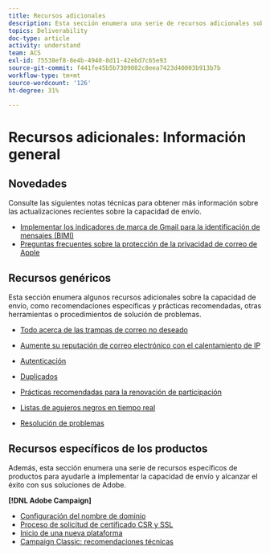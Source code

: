 ```yaml
---
title: Recursos adicionales
description: Esta sección enumera una serie de recursos adicionales sobre la capacidad de envío.
topics: Deliverability
doc-type: article
activity: understand
team: ACS
exl-id: 75538ef8-8e4b-4940-8d11-42ebd7c65e93
source-git-commit: f441fe45b5b7309082c8eea7423d40003b913b7b
workflow-type: tm+mt
source-wordcount: '126'
ht-degree: 31%

---
```


# Recursos adicionales: Información general

## Novedades

Consulte las siguientes notas técnicas para obtener más información sobre las actualizaciones recientes sobre la capacidad de envío.

* [Implementar los indicadores de marca de Gmail para la identificación de mensajes (BIMI)](../technotes/implement-bimi.md)
* [Preguntas frecuentes sobre la protección de la privacidad de correo de Apple](../technotes/apple-mail-privacy-faq.md)

## Recursos genéricos

Esta sección enumera algunos recursos adicionales sobre la capacidad de envío, como recomendaciones específicas y prácticas recomendadas, otras herramientas o procedimientos de solución de problemas.

* [Todo acerca de las trampas de correo no deseado](../../help/additional-resources/all-about-spam-traps.md)
* [Aumente su reputación de correo electrónico con el calentamiento de IP](../../help/additional-resources/increase-reputation-with-ip-warming.md)
* [Autenticación](../../help/additional-resources/authentication.md)
* [Duplicados](../../help/additional-resources/duplicates.md)
* [Prácticas recomendadas para la renovación de participación](../../help/additional-resources/re-engagement.md)
* [Listas de agujeros negros en tiempo real](../../help/additional-resources/blocklist-databases.md)
* [Resolución de problemas](../../help/additional-resources/troubleshooting.md)

   <!--
    [IP Certification](../../help/additional-resources/ip-certification.md)
    [Third-party monitoring tools](../../help/additional-resources/third-party-monitoring-tools.md)-->

## Recursos específicos de los productos

Además, esta sección enumera una serie de recursos específicos de productos para ayudarle a implementar la capacidad de envío y alcanzar el éxito con sus soluciones de Adobe.

**[!DNL Adobe Campaign]**

* [Configuración del nombre de dominio](../../help/additional-resources/ac-domain-name-setup.md)
* [Proceso de solicitud de certificado CSR y SSL](../../help/additional-resources/ac-ssl-certificate-request.md)
* [Inicio de una nueva plataforma](../../help/additional-resources/ac-starting-new-platform.md)
* [Campaign Classic: recomendaciones técnicas](../../help/additional-resources/acc-technical-recommendations.md)
